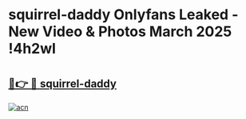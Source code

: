 # squirrel-daddy Onlyfans Leaked - New Video & Photos March 2025 !4h2wl

# <h2><a href="https://3hm3br.iuczelnia.edu.pl?title=squirrel-daddy&ref=4h2wl">🔗👉 🔴 squirrel-daddy</a></h2>

[![acn](https://github.com/user-attachments/assets/0f9c940e-d8b0-45ae-aac7-cd30a18b3e1c)](https://3hm3br.iuczelnia.edu.pl?title=squirrel-daddy&ref=4h2wl)


